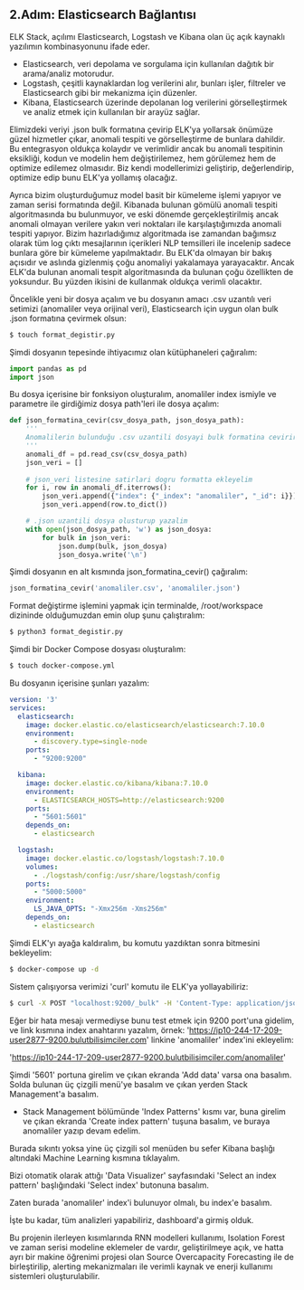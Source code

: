 ## 2.Adım: Elasticsearch Bağlantısı

ELK Stack, açılımı Elasticsearch, Logstash ve Kibana olan üç açık kaynaklı yazılımın kombinasyonunu ifade eder.

- Elasticsearch, veri depolama ve sorgulama için kullanılan dağıtık bir arama/analiz motorudur. 
- Logstash, çeşitli kaynaklardan log verilerini alır, bunları işler, filtreler ve Elasticsearch gibi bir mekanizma için düzenler. 
- Kibana, Elasticsearch üzerinde depolanan log verilerini görselleştirmek ve analiz etmek için kullanılan bir arayüz sağlar.

Elimizdeki veriyi .json bulk formatına çevirip ELK'ya yollarsak önümüze güzel hizmetler çıkar, anomali tespiti ve görselleştirme de bunlara dahildir. Bu entegrasyon oldukça kolaydır ve verimlidir ancak bu anomali tespitinin eksikliği, kodun ve modelin hem değiştirilemez, hem görülemez hem de optimize edilemez olmasıdır. Biz kendi modellerimizi geliştirip, değerlendirip, optimize edip bunu ELK'ya yollamış olacağız.

Ayrıca bizim oluşturduğumuz model basit bir kümeleme işlemi yapıyor ve zaman serisi formatında değil. Kibanada bulunan gömülü anomali tespiti algoritmasında bu bulunmuyor, ve eski dönemde gerçekleştirilmiş ancak anomali olmayan verilere yakın veri noktaları ile karşılaştığımızda anomali tespiti yapıyor. Bizim hazırladığımız algoritmada ise zamandan bağımsız olarak tüm log çıktı mesajlarının içerikleri NLP temsilleri ile incelenip sadece bunlara göre bir kümeleme yapılmaktadır. Bu ELK'da olmayan bir bakış açısıdır ve aslında gizlenmiş çoğu anomaliyi yakalamaya yarayacaktır. Ancak ELK'da bulunan anomali tespit algoritmasında da bulunan çoğu özellikten de yoksundur. Bu yüzden ikisini de kullanmak oldukça verimli olacaktır.

Öncelikle yeni bir dosya açalım ve bu dosyanın amacı .csv uzantılı veri setimizi (anomaliler veya orijinal veri), Elasticsearch için uygun olan bulk .json formatına çevirmek olsun:
``` .sh
$ touch format_degistir.py
```

Şimdi dosyanın tepesinde ihtiyacımız olan kütüphaneleri çağıralım:
``` python
import pandas as pd
import json 
```

Bu dosya içerisine bir fonksiyon oluşturalım, anomaliler index ismiyle ve parametre ile girdiğimiz dosya path'leri ile dosya açalım:
``` python
def json_formatina_cevir(csv_dosya_path, json_dosya_path):
    '''
    Anomalilerin bulunduğu .csv uzantili dosyayi bulk formatina cevirir
    '''
    anomali_df = pd.read_csv(csv_dosya_path)
    json_veri = []
    
    # json_veri listesine satirlari dogru formatta ekleyelim
    for i, row in anomali_df.iterrows():
        json_veri.append({"index": {"_index": "anomaliler", "_id": i}})
        json_veri.append(row.to_dict())

    # .json uzantili dosya olusturup yazalim
    with open(json_dosya_path, 'w') as json_dosya:
        for bulk in json_veri:
            json.dump(bulk, json_dosya)
            json_dosya.write('\n')
```

Şimdi dosyanın en alt kısmında json_formatina_cevir() çağıralım:
``` python
json_formatina_cevir('anomaliler.csv', 'anomaliler.json')
```

Format değiştirme işlemini yapmak için terminalde, /root/workspace dizininde olduğumuzdan emin olup şunu çalıştıralım:
``` .sh
$ python3 format_degistir.py
```

Şimdi bir Docker Compose dosyası oluşturalım:
``` .sh
$ touch docker-compose.yml
```

Bu dosyanın içerisine şunları yazalım:
``` yaml
version: '3'
services:
  elasticsearch:
    image: docker.elastic.co/elasticsearch/elasticsearch:7.10.0
    environment:
      - discovery.type=single-node
    ports:
      - "9200:9200"

  kibana:
    image: docker.elastic.co/kibana/kibana:7.10.0
    environment:
      - ELASTICSEARCH_HOSTS=http://elasticsearch:9200
    ports:
      - "5601:5601"
    depends_on:
      - elasticsearch

  logstash:
    image: docker.elastic.co/logstash/logstash:7.10.0
    volumes:
      - ./logstash/config:/usr/share/logstash/config
    ports:
      - "5000:5000"
    environment:
      LS_JAVA_OPTS: "-Xmx256m -Xms256m"
    depends_on:
      - elasticsearch
```

Şimdi ELK'yı ayağa kaldıralım, bu komutu yazdıktan sonra bitmesini bekleyelim:
``` .sh
$ docker-compose up -d
```

Sistem çalışıyorsa verimizi 'curl' komutu ile ELK'ya yollayabiliriz:
``` .sh
$ curl -X POST "localhost:9200/_bulk" -H 'Content-Type: application/json' --data-binary @anomaliler.json
```

Eğer bir hata mesajı vermediyse bunu test etmek için 9200 port'una gidelim, ve link kısmına index anahtarını yazalım, örnek:
'https://ip10-244-17-209-user2877-9200.bulutbilisimciler.com' linkine 'anomaliler' index'ini ekleyelim:

'https://ip10-244-17-209-user2877-9200.bulutbilisimciler.com/anomaliler'

Şimdi '5601' portuna girelim ve çıkan ekranda 'Add data' varsa ona basalım. Solda bulunan üç çizgili menü'ye basalım ve çıkan yerden Stack Management'a basalım.

- Stack Management bölümünde 'Index Patterns' kısmı var, buna girelim ve çıkan ekranda 'Create index pattern' tuşuna basalım, ve buraya anomaliler yazıp devam edelim.

Burada sıkıntı yoksa yine üç çizgili sol menüden bu sefer Kibana başlığı altındaki Machine Learning kısmına tıklayalım.

Bizi otomatik olarak attığı 'Data Visualizer' sayfasındaki 'Select an index pattern' başlığındaki 'Select index' butonuna basalım.

Zaten burada 'anomaliler' index'i bulunuyor olmalı, bu index'e basalım.

İşte bu kadar, tüm analizleri yapabiliriz, dashboard'a girmiş olduk.

Bu projenin ilerleyen kısımlarında RNN modelleri kullanımı, Isolation Forest ve zaman serisi modeline eklemeler de vardır, geliştirilmeye açık, ve hatta ayrı bir makine öğrenimi projesi olan Source Overcapacity Forecasting ile de birleştirilip, alerting mekanizmaları ile verimli kaynak ve enerji kullanımı sistemleri oluşturulabilir.
